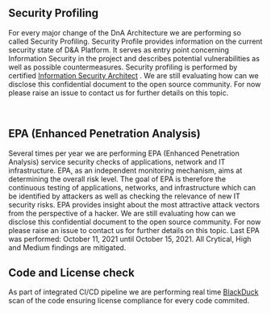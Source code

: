 ## Security Profiling

For every major change of the DnA Architecture we are performing so called Security Profiling. 
Security Profile provides information on the current security state of D&A Platform. 
It serves as entry point concerning Information Security in the project and describes potential vulnerabilities as well as possible countermeasures. 
Security profiling is performed by certified [Information Security Architect](https://en.wikipedia.org/wiki/Certified_Information_Systems_Security_Professional) .
We are still evaluating how can we disclose this confidential document to the open source community. 
For now please raise an issue to contact us for further details on this topic.  

<br>


## EPA (Enhanced Penetration Analysis)
Several times per year we are performing EPA (Enhanced Penetration Analysis) service security checks of applications, network and IT infrastructure. 
EPA, as an independent monitoring mechanism, aims at determining the overall risk level. 
The goal of EPA is therefore the continuous testing of applications, networks, and infrastructure which can be identified
by attackers as well as checking the relevance of new IT security risks. 
EPA provides insight about the most attractive attack vectors from the perspective of a hacker.
We are still evaluating how can we disclose this confidential document to the open source community. 
For now please raise an issue to contact us for further details on this topic.
Last EPA was performed: October 11, 2021 until October 15, 2021.
All Crytical, High and Medium findings are mitigated.
<br>

## Code and License check
As part of integrated CI/CD pipeline we are performing real time [BlackDuck](https://www.blackducksoftware.com/) scan of the code ensuring license compliance for every code commited.
